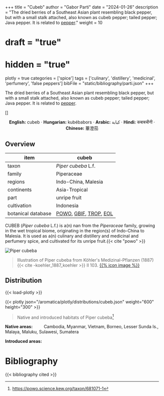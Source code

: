 +++
title = "Cubeb"
author = "Gabor Parti"
date = "2024-01-26"
description = "The dried berries of a Southeast Asian plant resembling black pepper, but with a small stalk attached, also known as cubeb pepper; tailed pepper; Java pepper. It is related to [pepper](../items/pepper)."
weight = 10
# draft = "true"
# hidden = "true"
plotly = true
categories = ['spice']
tags = ['culinary', 'distillery', 'medicinal', 'perfumery', 'false peppers']
bibFile = "static/bibliography/parti.json"
+++

The dried berries of a Southeast Asian plant resembling black pepper, but with a small stalk attached, also known as cubeb pepper; tailed pepper; Java pepper. It is related to [pepper](../items/pepper).

[<i class="fab fa-wikipedia-w"></i>](https://en.wikipedia.org/wiki/Piper_cubeba) [[<i class="fab fa-wikipedia-w"></i>]](https://en.wiktionary.org/wiki/cubeb)

<center>

**English:** cubeb · **Hungarian:** kubébabors · **Arabic:** <span class="arabic-text" dir="rtl">كبابة</span> · **Hindi:** <span class="devanagari-text">कबाबचीनी </span> · **Chinese:** <span class="traditional-chinese-text">蓽澄茄</span>

</center>

## Overview

|       item       |                                                                                           cubeb                                                                                          |
|------------------|------------------------------------------------------------------------------------------------------------------------------------------------------------------------------------------|
|       taxon      |                                                                                    *Piper cubeba* L.f.                                                                                   |
|      family      |                                                                                        Piperaceae                                                                                        |
|      regions     |                                                                                    Indo-China, Malesia                                                                                   |
|    continents    |                                                                                       Asia-Tropical                                                                                      |
|       part       |                                                                                       unripe fruit                                                                                       |
|    cultivation   |                                                                                         Indonesia                                                                                        |
|botanical database|[POWO](https://powo.science.kew.org/taxon/681071-1), [GBIF](https://www.gbif.org/species/7606629), [TROP](http://legacy.tropicos.org/Name/25002639), [EOL](https://eol.org/pages/51845162)|

CUBEB (*Piper cubeba* L.f.) is a(n) nan from the *Piperaceae* family, growing in the wet tropical biome, originating in the region(s) of Indo-China to Malesia. It is used as a(n) culinary and distillery and medicinal and perfumery spice, and cultivated for its unripe fruit.{{< cite "powo" >}}

![Piper cubeba](/images/illustrations/cubeb.png?width=40rem "Illustration of Piper cubeba from Köhler's Medizinal-Pflanzen (1887)")

>Illustration of Piper cubeba from Köhler's Medizinal-Pflanzen (1887){{< cite -koehler_1887_koehler >}} II 103. [{{% icon image %}}](https://www.biodiversitylibrary.org/item/10837#page/549/mode/1up)

## Distribution

{{< load-plotly >}}

{{< plotly json="/aromatica/plotly/distributions/cubeb.json" weight="600" height="300" >}}

>Native and introduced habitats of Piper cubeba[^powo]

[^powo]: https://powo.science.kew.org/taxon/681071-1

<p style="text-align:left;">

**Native areas:** &ensp; &ensp; &ensp; Cambodia, Myanmar, Vietnam, Borneo, Lesser Sunda Is., Malaya, Maluku, Sulawesi, Sumatera

**Introduced areas:** 

</p>



# Bibliography

{{< bibliography cited >}}

